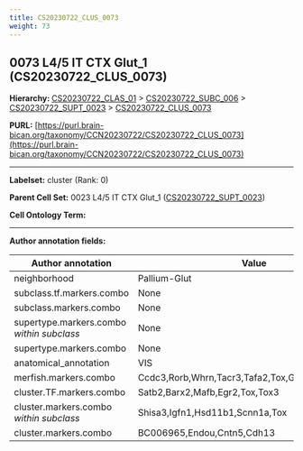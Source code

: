 ```yaml
---
title: CS20230722_CLUS_0073
weight: 73
---
```

## 0073 L4/5 IT CTX Glut_1 (CS20230722_CLUS_0073)
<b>Hierarchy: </b>
[CS20230722_CLAS_01](../CS20230722_CLAS_01) >
[CS20230722_SUBC_006](../CS20230722_SUBC_006) >
[CS20230722_SUPT_0023](../CS20230722_SUPT_0023) >
[CS20230722_CLUS_0073](../CS20230722_CLUS_0073)

**PURL:** [https://purl.brain-bican.org/taxonomy/CCN20230722/CS20230722_CLUS_0073](https://purl.brain-bican.org/taxonomy/CCN20230722/CS20230722_CLUS_0073)

---


**Labelset:** cluster (Rank: 0)

**Parent Cell Set:** 0023 L4/5 IT CTX Glut_1 ([CS20230722_SUPT_0023](../CS20230722_SUPT_0023))



**Cell Ontology Term:** 

[MARKER GENES.]: #


---

[TRANSFERRED ANNOTATIONS.]: #


[AUTHOR ANNOTATION FIELDS.]: #


**Author annotation fields:**

| Author annotation | Value |
|-------------------|-------|
|neighborhood|Pallium-Glut|
|subclass.tf.markers.combo|None|
|subclass.markers.combo|None|
|supertype.markers.combo _within subclass_|None|
|supertype.markers.combo|None|
|anatomical_annotation|VIS|
|merfish.markers.combo|Ccdc3,Rorb,Whrn,Tacr3,Tafa2,Tox,Grik1,Pparg,Shisa6|
|cluster.TF.markers.combo|Satb2,Barx2,Mafb,Egr2,Tox,Tox3|
|cluster.markers.combo _within subclass_|Shisa3,Igfn1,Hsd11b1,Scnn1a,Tox|
|cluster.markers.combo|BC006965,Endou,Cntn5,Cdh13|
